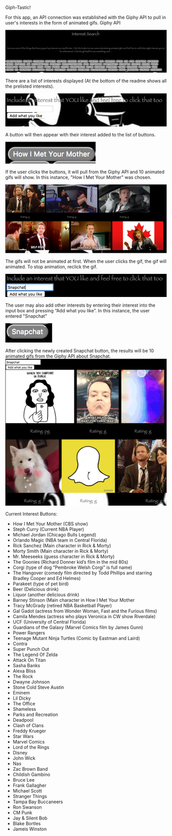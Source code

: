 Giph-Tastic!

For this app, an API connection was established with the Giphy API to pull in user's interests in the form of animated gifs. 
Giphy API

![](/readme_images/01_main.png)

There are a list of interests displayed (At the bottom of the readme shows all the prelisted interests).

![](/readme_images/02_main.png)

A button will then appear with their interest added to the list of buttons. 

![](/readme_images/03_main.png)

If the user clicks the buttons, it will pull from the Giphy API and 10 animated gifs will show. In this instance, "How I Met Your Mother" was chosen.

![](/readme_images/04_main.png)

The gifs will not be animated at first. When the user clicks the gif, the gif will animated. To stop animation, reclick the gif.

![](/readme_images/05_main.png)

The user may also add other interests by entering their interest into the input box and pressing “Add what you like”. In this instance, the user entered "Snapchat" 

![](/readme_images/06_main.png)

After clicking the newly created Snapchat button, the results will be 10 animated gifs from the Giphy API about Snapchat.
![](/readme_images/07_main.png)









Current Interest Buttons:
-	How I Met Your Mother (CBS show)
-	Steph Curry (Current NBA Player)
-	Michael Jordan (Chicago Bulls Legend)
-	Orlando Magic (NBA team in Central Florida)
-	Rick Sanchez (Main character in Rick & Morty)
-	Morty Smith (Main character in Rick & Morty)
-	Mr. Meeseeks (guess character in Rick & Morty)
-	The Goonies (Richard Donner kid’s film in the mid 80s)
-	Corgi (type of dog “Pembroke Welsh Corgi” is full name)
-	The Hangover (comedy film directed by Todd Phillips and starring Bradley Cooper and Ed Helmes)
-	Parakeet (type of pet bird)
-	Beer (Delicious drink)
-	Liquor (another delicious drink)
-	Barney Stinson (Main character in How I Met Your Mother
-	Tracy McGrady (retired NBA Basketball Player)
-	Gal Gadot (actress from Wonder Woman, Fast and the Furious films)
-	Camila Mendes (actress who plays Veronica in CW show Riverdale)
-	UCF (University of Central Florida)
-	Guardians of the Galaxy (Marvel Comics film by James Gunn)
-	Power Rangers
- Teenage Mutant Ninja Turtles (Comic by Eastman and Laird)
- Contra
- Super Punch Out
- The Legend Of Zelda
- Attack On Titan
- Sasha Banks
- Alexa Bliss
- The Rock
- Dwayne Johnson
- Stone Cold Steve Austin
- Eminem
- Lil Dicky
- The Office
- Shameless
- Parks and Recreation
- Deadpool
- Clash of Clans
- Freddy Krueger
- Star Wars
- Marvel Comics
- Lord of the Rings
- Disney
- John Wick
- Nas
- Zac Brown Band
- Childish Gambino
- Bruce Lee
- Frank Gallagher
- Michael Scott
- Stranger Things
- Tampa Bay Buccaneers
- Ron Swanson
- CM Punk
- Jay & Silent Bob
- Blake Bortles
- Jameis Winston
